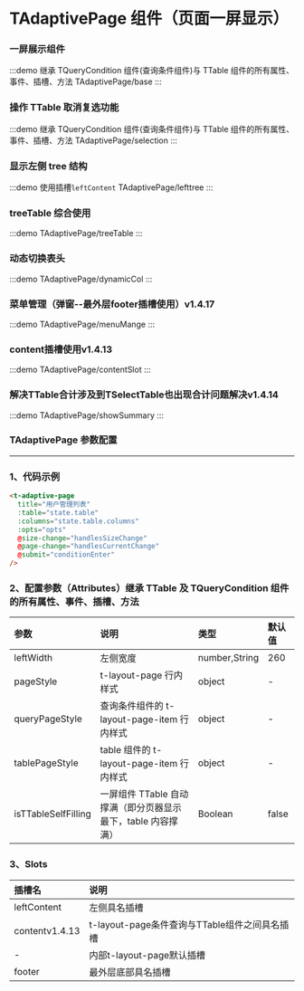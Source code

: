 # TAdaptivePage 组件（页面一屏显示）

### 一屏展示组件

:::demo 继承 TQueryCondition 组件(查询条件组件)与 TTable 组件的所有属性、事件、插槽、方法
TAdaptivePage/base
:::

### 操作 TTable 取消复选功能

:::demo 继承 TQueryCondition 组件(查询条件组件)与 TTable 组件的所有属性、事件、插槽、方法
TAdaptivePage/selection
:::

### 显示左侧 tree 结构

:::demo 使用插槽`leftContent`
TAdaptivePage/lefttree
:::

### treeTable 综合使用

:::demo
TAdaptivePage/treeTable
:::

### 动态切换表头

:::demo
TAdaptivePage/dynamicCol
:::

### 菜单管理（弹窗--最外层footer插槽使用）<el-tag>v1.4.17</el-tag>

:::demo
TAdaptivePage/menuMange
:::

### content插槽使用<el-tag>v1.4.13</el-tag>

:::demo
TAdaptivePage/contentSlot
:::

### 解决TTable合计涉及到TSelectTable也出现合计问题解决<el-tag>v1.4.14</el-tag>

:::demo
TAdaptivePage/showSummary
:::

### TAdaptivePage 参数配置

---

### 1、代码示例

```html
<t-adaptive-page
  title="用户管理列表"
  :table="state.table"
  :columns="state.table.columns"
  :opts="opts"
  @size-change="handlesSizeChange"
  @page-change="handlesCurrentChange"
  @submit="conditionEnter"
/>
```

### 2、配置参数（Attributes）继承 TTable 及 TQueryCondition 组件的所有属性、事件、插槽、方法

| 参数                | 说明                                                         | 类型          | 默认值 |
| :------------------ | :----------------------------------------------------------- | :------------ | :----- |
| leftWidth           | 左侧宽度                                                     | number,String | 260    |
| pageStyle           | t-layout-page 行内样式                                       | object        | -      |
| queryPageStyle      | 查询条件组件的 t-layout-page-item 行内样式                   | object        | -      |
| tablePageStyle      | table 组件的 t-layout-page-item 行内样式                     | object        | -      |
| isTTableSelfFilling | 一屏组件 TTable 自动撑满（即分页器显示最下，table 内容撑满） | Boolean       | false  |


### 3、Slots

| 插槽名                          | 说明                                          |
| :------------------------------ | :-------------------------------------------- |
| leftContent                     | 左侧具名插槽                                  |
| content<el-tag>v1.4.13</el-tag> | t-layout-page条件查询与TTable组件之间具名插槽 |
| -                               | 内部t-layout-page默认插槽                     |
| footer                          | 最外层底部具名插槽                            |
